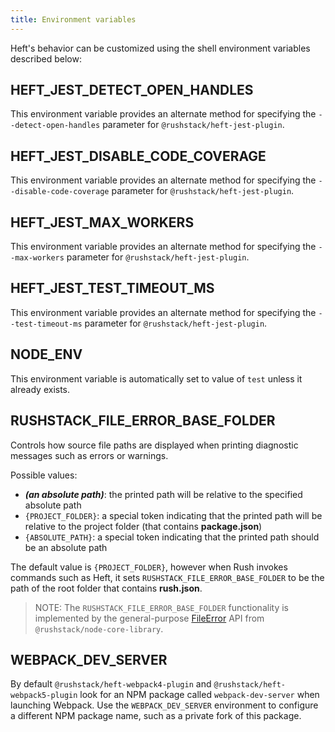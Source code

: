 ```yaml
---
title: Environment variables
---
```


Heft's behavior can be customized using the shell environment variables described below:

## HEFT_JEST_DETECT_OPEN_HANDLES

This environment variable provides an alternate method for specifying the
`--detect-open-handles` parameter for `@rushstack/heft-jest-plugin`.

## HEFT_JEST_DISABLE_CODE_COVERAGE

This environment variable provides an alternate method for specifying the
`--disable-code-coverage` parameter for `@rushstack/heft-jest-plugin`.

## HEFT_JEST_MAX_WORKERS

This environment variable provides an alternate method for specifying the
`--max-workers` parameter for `@rushstack/heft-jest-plugin`.

## HEFT_JEST_TEST_TIMEOUT_MS

This environment variable provides an alternate method for specifying the
`--test-timeout-ms` parameter for `@rushstack/heft-jest-plugin`.

## NODE_ENV

This environment variable is automatically set to value of `test` unless it already exists.

## RUSHSTACK_FILE_ERROR_BASE_FOLDER

Controls how source file paths are displayed when printing diagnostic messages such as errors or warnings.

Possible values:

- **_(an absolute path)_**: the printed path will be relative to the specified absolute path
- `{PROJECT_FOLDER}`: a special token indicating that the printed path will be relative to the project folder (that contains **package.json**)
- `{ABSOLUTE_PATH}`: a special token indicating that the printed path should be an absolute path

The default value is `{PROJECT_FOLDER}`, however when Rush invokes commands such as Heft, it sets `RUSHSTACK_FILE_ERROR_BASE_FOLDER` to be the path of the root folder that contains **rush.json**.

> NOTE: The `RUSHSTACK_FILE_ERROR_BASE_FOLDER` functionality is implemented by the general-purpose [FileError](https://api.rushstack.io/pages/node-core-library.fileerror/) API from `@rushstack/node-core-library`.

## WEBPACK_DEV_SERVER

By default `@rushstack/heft-webpack4-plugin` and `@rushstack/heft-webpack5-plugin` look for an NPM package called `webpack-dev-server` when launching Webpack. Use the `WEBPACK_DEV_SERVER` environment to configure a different NPM package name, such as a private fork of this package.
